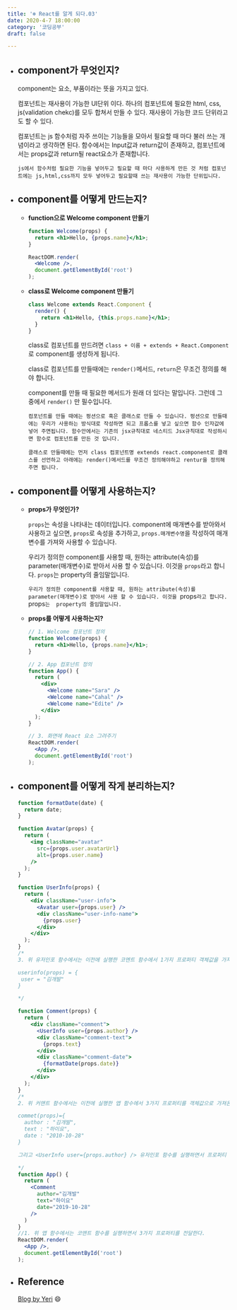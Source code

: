 ```yaml
---
title: '❄️ React를 알게 되다.03'
date: 2020-4-7 18:00:00
category: '코딩공부'
draft: false

---
```


- ## component가 무엇인지?

  component는 요소, 부품이라는 뜻을 가지고 있다. 

  컴포넌트는 재사용이 가능한 UI단위 이다. 하나의 컴포넌트에 필요한 html, css, js(validation chekc)를 모두 합쳐서 만들 수 있다. 재사용이 가능한 코드 단위라고도 할 수 있다.
  
  컴포넌트는 js 함수처럼 자주 쓰이는 기능들을 모아서 필요할 때 마다 불러 쓰는 개념이라고 생각하면 된다. 함수에서는 Input값과 return값이 존재하고, 컴포넌트에서는 props값과 return될 react요소가 존재합니다.
  
  `js에서 함수처럼 필요한 기능을 넣어두고 필요할 때 마다 사용하게 만든 것 처럼 컴포넌트에는 js,html,css까지 모두 넣어두고 필요할때 쓰는 재사용이 가능한 단위입니다.`
  
  
  
- ## component를 어떻게 만드는지? 

  - **function으로 Welcome component 만들기**

    ```jsx
    function Welcome(props) {
      return <h1>Hello, {props.name}</h1>;
    }
    
    ReactDOM.render(
      <Welcome />,
      document.getElementById('root')
    );
    ```

  - **class로 Welcome component 만들기**

    ```jsx
    class Welcome extends React.Component {
      render() {
        return <h1>Hello, {this.props.name}</h1>;
      }
    }
    ```

    class로 컴포넌트를 만드려면 `class + 이름 + extends + React.Component`로 component를 생성하게 됩니다. 

    class로 컴포넌트를 만들때에는 `render()`메서드, `return`은 무조건 정의를 해야 합니다.

    component를 만들 때 필요한 메서드가 원래 더 있다는 말입니다. 그런데 그 중에서 `render()` 만 필수입니다.

    `컴포넌트를 만들 때에는 펑션으로 혹은 클래스로 만들 수 있습니다. 펑션으로 만들때에는 우리가 사용하는 방식대로 작성하면 되고 프롭스를 넣고 싶으면 함수 인자값에 넣어 주면됩니다. 함수안에서는 기존의 jsx규칙대로 네스티드 Jsx규칙대로 작성하시면 함수로 컴포넌트를 만든 것 입니다.`

    `클래스로 만들때에는 먼저 class 컴포넌트명 extends react.component로 클래스를 선언하고 아래에는 render()메서드를 무조건 정의해야하고 rentur을 정의해 주면 됩니다.`



- ## component를 어떻게 사용하는지?

  - **props가 무엇인가?**

    `props`는 속성을 나타내는 데이터입니다. component에 매개변수를 받아와서 사용하고 싶으면, `props`로 속성을 추가하고, `props.매개변수명`을 작성하여 매개변수를 가져와 사용할 수 있습니다.

    우리가 정의한 component를 사용할 때, 원하는 attribute(속성)를 parameter(매개변수)로 받아서 사용 할 수 있습니다. 이것을 `props`라고 합니다. `props`는  property의 줄임말입니다.

    `우리가 정의한 component를 사용할 때, 원하는 attribute(속성)를 parameter(매개변수)로 받아서 사용 할 수 있습니다. 이것을 `props`라고 합니다. `props`는  property의 줄임말입니다.`

    

  - **props를 어떻게 사용하는지?**

    ```jsx
    // 1. Welcome 컴포넌트 정의
    function Welcome(props) {
      return <h1>Hello, {props.name}</h1>;
    }
    
    // 2. App 컴포넌트 정의
    function App() {
      return (
        <div>
          <Welcome name="Sara" />
          <Welcome name="Cahal" />
          <Welcome name="Edite" />
        </div>
      );
    }
    
    // 3. 화면에 React 요소 그려주기
    ReactDOM.render(
      <App />,
      document.getElementById('root')
    );
    ```

    

    

- ## component를 어떻게 작게 분리하는지?

  ```jsx
  function formatDate(date) {
    return date;
  }
  
  function Avatar(props) {
    return (
      <img className="avatar"
        src={props.user.avatarUrl}
        alt={props.user.name}
      />
    );
  }
  
  function UserInfo(props) {
    return (
      <div className="user-info">
        <Avatar user={props.user} />
        <div className="user-info-name">
          {props.user}
        </div>
      </div>
    );
  }
  /*
  3. 위 유저인포 함수에서는 이전에 실행한 코멘트 함수에서 1가지 프로퍼티 객체값을 가져온다.
  
  userinfo(props) = {
   user = "김개발"
  }
  
  */
  
  function Comment(props) {
    return (
      <div className="comment">
        <UserInfo user={props.author} />
        <div className="comment-text">
          {props.text}
        </div>
        <div className="comment-date">
          {formatDate(props.date)}
        </div>
      </div>
    );
  }
  /*
  2. 위 커맨트 함수에서는 이전에 실행한 앱 함수에서 3가지 프로퍼티를 객체값으로 가져온다.
  
  commet(props)={
  	author : "김개발",
  	text : "하이요",
  	date : "2010-10-28"
  }
  
  그리고 <UserInfo user={props.author} /> 유저인포 함수를 실행하면서 프로퍼티 하나를 전달하고 있다. 유저인포에서는 어떻게 될까 다시 올라가보자.
  
  */
  function App() {
    return (
      <Comment 
        author="김개발"
        text="하이요"
        date="2019-10-28"
      />
    )
  }
  //1. 위 앱 함수에서는 코맨트 함수를 실행하면서 3가지 프로퍼티를 전달한다.
  ReactDOM.render(
    <App />,
    document.getElementById('root')
  );
  ```

  

- ## Reference

  [Blog by Yeri](https://yeri-kim.github.io/posts/react-jsx/) 😄